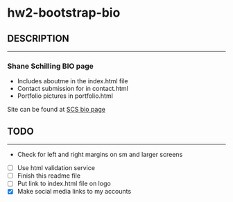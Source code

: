# hw2-bootstrap-bio

## DESCRIPTION
---
### Shane Schilling BIO page 
- Includes aboutme in the index.html file
- Contact submission for in contact.html
- Portfolio pictures in portfolio.html

Site can be found at [SCS bio page](https://trilambda122.github.io/hw2-bootstrap-bio/)
  
## TODO
---
- Check for left and right margins on sm and larger screens
- [ ] Use html validation service 
- [ ] Finish this readme file
- [ ] Put link to index.html file on logo
- [X] Make social media links to my accounts

